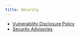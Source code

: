 ```yaml
---
title: Security
---
```

* [Vulnerability Disclosure Policy](../Disclosure-Policy/)
* [Security Advisories](../Advisories/)
